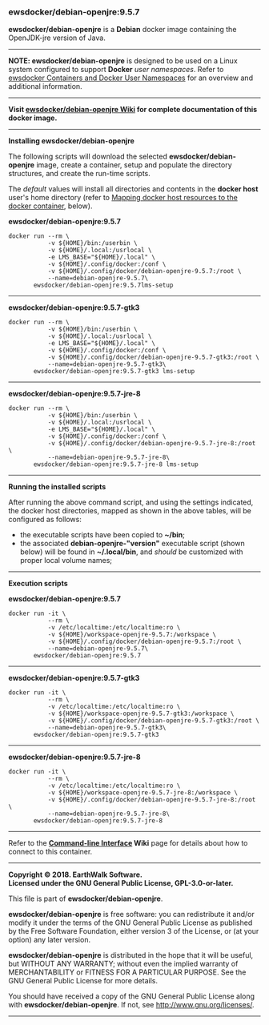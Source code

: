 ### ewsdocker/debian-openjre:9.5.7 

**ewsdocker/debian-openjre** is a **Debian** docker image containing the OpenJDK-jre version of Java.  
____  

**NOTE: ewsdocker/debian-openjre** is designed to be used on a Linux system configured to support **Docker** _user namespaces_.  Refer to [ewsdocker Containers and Docker User Namespaces](https://github.com/ewsdocker/ewsdocker.github.io/wiki/UserNS-Overview) for an overview and additional information.  

____  

**Visit [ewsdocker/debian-openjre Wiki](https://github.com/ewsdocker/debian-openjre/wiki) for complete documentation of this docker image.**  
____  

**Installing ewsdocker/debian-openjre**  

The following scripts will download the selected **ewsdocker/debian-openjre** image, create a container, setup and populate the directory structures, and create the run-time scripts.  

The <i>default</i> values will install all directories and contents in the <b>docker host</b> user's home directory (refer to <a href="#mapping">Mapping docker host resources to the docker container</a>, below).  

**ewsdocker/debian-openjre:9.5.7**
  
    docker run --rm \
               -v ${HOME}/bin:/userbin \
               -v ${HOME}/.local:/usrlocal \
               -e LMS_BASE="${HOME}/.local" \
               -v ${HOME}/.config/docker:/conf \
               -v ${HOME}/.config/docker/debian-openjre-9.5.7:/root \
               --name=debian-openjre-9.5.7\
           ewsdocker/debian-openjre:9.5.7lms-setup  

____  

**ewsdocker/debian-openjre:9.5.7-gtk3**
  
    docker run --rm \
               -v ${HOME}/bin:/userbin \
               -v ${HOME}/.local:/usrlocal \
               -e LMS_BASE="${HOME}/.local" \
               -v ${HOME}/.config/docker:/conf \
               -v ${HOME}/.config/docker/debian-openjre-9.5.7-gtk3:/root \
               --name=debian-openjre-9.5.7-gtk3\
           ewsdocker/debian-openjre:9.5.7-gtk3 lms-setup  

____  

**ewsdocker/debian-openjre:9.5.7-jre-8**
  
    docker run --rm \
               -v ${HOME}/bin:/userbin \
               -v ${HOME}/.local:/usrlocal \
               -e LMS_BASE="${HOME}/.local" \
               -v ${HOME}/.config/docker:/conf \
               -v ${HOME}/.config/docker/debian-openjre-9.5.7-jre-8:/root \
               --name=debian-openjre-9.5.7-jre-8\
           ewsdocker/debian-openjre:9.5.7-jre-8 lms-setup  

____  

**Running the installed scripts**

After running the above command script, and using the settings indicated, the docker host directories, mapped as shown in the above tables, will be configured as follows:

 - the executable scripts have been copied to **~/bin**;  
 - the associated **debian-openjre-"version"** executable script (shown below) will be found in **~/.local/bin**, and _should_ be customized with proper local volume names;  

____  

**Execution scripts**  

**ewsdocker/debian-openjre:9.5.7**  
  
    docker run -it \
               --rm \
               -v /etc/localtime:/etc/localtime:ro \
               -v ${HOME}/workspace-openjre-9.5.7:/workspace \
               -v ${HOME}/.config/docker/debian-openjre-9.5.7:/root \
               --name=debian-openjre-9.5.7\
           ewsdocker/debian-openjre:9.5.7

____  

**ewsdocker/debian-openjre:9.5.7-gtk3**  
  
    docker run -it \
               --rm \
               -v /etc/localtime:/etc/localtime:ro \
               -v ${HOME}/workspace-openjre-9.5.7-gtk3:/workspace \
               -v ${HOME}/.config/docker/debian-openjre-9.5.7-gtk3:/root \
               --name=debian-openjre-9.5.7-gtk3\
           ewsdocker/debian-openjre:9.5.7-gtk3

____  

**ewsdocker/debian-openjre:9.5.7-jre-8**  
  
    docker run -it \
               --rm \
               -v /etc/localtime:/etc/localtime:ro \
               -v ${HOME}/workspace-openjre-9.5.7-jre-8:/workspace \
               -v ${HOME}/.config/docker/debian-openjre-9.5.7-jre-8:/root \
               --name=debian-openjre-9.5.7-jre-8\
           ewsdocker/debian-openjre:9.5.7-jre-8

____  

Refer to the **[Command-line Interface](https://github.com/ewsdocker/debian-openjre/wiki/CommandLineInterface) Wiki** page for details about how to connect to this container.

____  

**Copyright © 2018. EarthWalk Software.**  
**Licensed under the GNU General Public License, GPL-3.0-or-later.**  

This file is part of **ewsdocker/debian-openjre**.  

**ewsdocker/debian-openjre** is free software: you can redistribute 
it and/or modify it under the terms of the GNU General Public License 
as published by the Free Software Foundation, either version 3 of the 
License, or (at your option) any later version.  

**ewsdocker/debian-openjre** is distributed in the hope that 
it will be useful, but WITHOUT ANY WARRANTY; without even the implied 
warranty of MERCHANTABILITY or FITNESS FOR A PARTICULAR PURPOSE.  See the
GNU General Public License for more details.  

You should have received a copy of the GNU General Public License
along with **ewsdocker/debian-openjre**.  If not, see 
<http://www.gnu.org/licenses/>.  
____  
